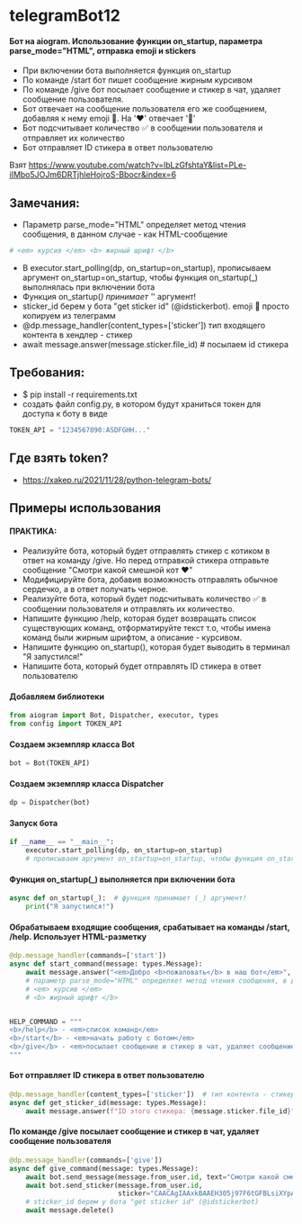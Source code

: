 # telegramBot12

#### Бот на aiogram. Использование функции on_startup, параметра parse_mode="HTML", отправка emoji и stickers

* При включении бота выполняется функция on_startup
* По команде /start бот пишет сообщение жирным курсивом
* По команде /give бот посылает сообщение и стикер в чат, удаляет сообщение пользователя.
* Бот отвечает на сообщение пользователя его же сообщением, добавляя к нему emoji 🤪. На '❤️' отвечает '🖤'
* Бот подсчитывает количество ✅ в сообщении пользователя и отправляет их количество
* Бот отправляет ID стикера в ответ пользователю

Взят https://www.youtube.com/watch?v=lbLzGfshtaY&list=PLe-iIMbo5JOJm6DRTjhleHojroS-Bbocr&index=6

## Замечания:

* Параметр parse_mode="HTML" определяет метод чтения сообщения, в данном случае - как HTML-сообщение

```python
# <em> курсив </em> <b> жирный шрифт </b>
```

* В executor.start_polling(dp, on_startup=on_startup), прописываем аргумент on_startup=on_startup, чтобы функция
  on_startup(_) выполнялась при включении бота
* Функция on_startup(_) принимает '_' аргумент!
* sticker_id берем у бота "get sticker id" (@idstickerbot). emoji 🤪 просто копируем из телеграмм
* @dp.message_handler(content_types=['sticker']) тип входящего контента в хендлер - стикер
* await message.answer(message.sticker.file_id)  # посылаем id стикера

## Требования:

* $ pip install -r requirements.txt
* создать файл config.py, в котором будут храниться токен для доступа к боту в виде

```python 
TOKEN_API = "1234567890:ASDFGHH..."
```

## Где взять token?

* https://xakep.ru/2021/11/28/python-telegram-bots/

## Примеры использования

#### ПРАКТИКА:

* Реализуйте бота, который будет отправлять стикер с котиком в ответ на команду /give. Но перед отправкой стикера
  отправьте сообщение "Смотри какой смешной кот ❤️"
* Модифицируйте бота, добавив возможность отправлять обычное сердечко, а в ответ получать черное.
* Реализуйте бота, который будет подсчитывать количество ✅ в сообщении пользователя и отправлять их количество.
* Напишите функцию /help, которая будет возвращать список существующих команд, отформатируйте текст т.о, чтобы имена
  команд были жирным шрифтом, а описание - курсивом.
* Напишите функцию on_startup(), которая будет выводить в терминал "Я запустился!"
* Напишите бота, который будет отправлять ID стикера в ответ пользователю

#### Добавляем библиотеки

```python
from aiogram import Bot, Dispatcher, executor, types
from config import TOKEN_API
```

#### Создаем экземпляр класса Bot

```python
bot = Bot(TOKEN_API)
```

#### Создаем экземпляр класса Dispatcher

```python
dp = Dispatcher(bot)
```

#### Запуск бота

```python
if __name__ == "__main__":
    executor.start_polling(dp, on_startup=on_startup)
    # прописываем аргумент on_startup=on_startup, чтобы функция on_startup(_) выполнялась при включении бота
```

#### Функция on_startup(_) выполняется при включении бота

```python
async def on_startup(_):  # функция принимает (_) аргумент!
    print("Я запустился!")
```

#### Обрабатываем входящие сообщения, срабатывает на команды /start, /help. Использует HTML-разметку

```python
@dp.message_handler(commands=['start'])
async def start_command(message: types.Message):
    await message.answer("<em>Добро <b>пожаловать</b> в наш бот</em>", parse_mode="HTML")
    # параметр parse_mode="HTML" определяет метод чтения сообщения, в данном случае - как HTML-сообщение
    # <em> курсив </em>
    # <b> жирный шрифт </b>


HELP_COMMAND = """
<b>/help</b> - <em>список команд</em>
<b>/start</b> - <em>начать работу с ботом</em>
<b>/give</b> - <em>посылает сообщение и стикер в чат, удаляет сообщение пользователя</em>
"""
```

#### Бот отправляет ID стикера в ответ пользователю

```python
@dp.message_handler(content_types=['sticker'])  # тип контента - стикер
async def get_sticker_id(message: types.Message):
    await message.answer(f"ID этого стикера: {message.sticker.file_id}")  # посылаем id стикера
```

#### По команде /give посылает сообщение и стикер в чат, удаляет сообщение пользователя

```python
@dp.message_handler(commands=['give'])
async def give_command(message: types.Message):
    await bot.send_message(message.from_user.id, text="Смотри какой смешной кот ❤️")
    await bot.send_sticker(message.from_user.id,
                           sticker="CAACAgIAAxkBAAEH305j97F6tGFBLsiXYpArYZ88f6d8wAACUwADrWW8FKPXOfaLMFQULgQ")
    # sticker_id берем у бота "get sticker id" (@idstickerbot)
    await message.delete()
```
